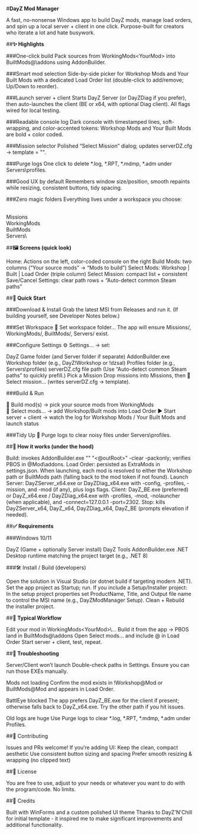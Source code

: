 #**DayZ Mod Manager**

A fast, no-nonsense Windows app to build DayZ mods, manage load orders, and spin up a local server + client in one click. Purpose-built for creators who iterate a lot and hate busywork.

##**✨ Highlights**

###One-click build
Pack sources from WorkingMods\<YourMod> into BuiltMods\@<YourMod>\addons using AddonBuilder.

###Smart mod selection
Side-by-side picker for Workshop Mods and Your Built Mods with a dedicated Load Order list (double-click to add/remove; Up/Down to reorder).

###Launch server + client
Starts DayZ Server (or DayZDiag if you prefer), then auto-launches the client (BE or x64, with optional Diag client). All flags wired for local testing.

###Readable console log
Dark console with timestamped lines, soft-wrapping, and color-accented tokens:
Workshop Mods and Your Built Mods are bold + color coded.

###Mission selector
Polished “Select Mission” dialog; updates serverDZ.cfg → template = "<mission>".

###Purge logs
One click to delete *.log, *.RPT, *.mdmp, *.adm under Servers\profiles.

###Good UX by default
Remembers window size/position, smooth repaints while resizing, consistent buttons, tidy spacing.

###Zero magic folders
Everything lives under a workspace you choose:

<Workspace>\
  Missions\
  WorkingMods\
  BuiltMods\
  Servers\

##**🖼️ Screens (quick look)**

Home: Actions on the left, color-coded console on the right
Build Mods: two columns (“Your source mods” → “Mods to build”)
Select Mods: Workshop | Built | Load Order (triple column)
Select Mission: compact list + consistent Save/Cancel
Settings: clear path rows + “Auto-detect common Steam paths”

##**🚀 Quick Start**

###Download & Install
Grab the latest MSI from Releases and run it.
(If building yourself, see Developer Notes below.)

###Set Workspace
📁 Set workspace folder…
The app will ensure Missions/, WorkingMods/, BuiltMods/, Servers/ exist.

###Configure Settings
⚙️ Settings… → set:

DayZ Game folder (and Server folder if separate)
AddonBuilder.exe
Workshop folder (e.g., DayZ\!Workshop or !dzsal)
Profiles folder (e.g., Servers\profiles)
serverDZ.cfg file path
(Use “Auto-detect common Steam paths” to quickly prefill.)
Pick a Mission
Drop missions into Missions\, then 🎯 Select mission… (writes serverDZ.cfg → template).

###Build & Run

🧱 Build mod(s) → pick your source mods from WorkingMods\
🧩 Select mods… → add Workshop/Built mods into Load Order
▶️ Start server + client → watch the log for Workshop Mods / Your Built Mods and launch status

###Tidy Up
🧹 Purge logs to clear noisy files under Servers\profiles.

##**🧩 How it works (under the hood)**

Build: invokes AddonBuilder.exe "<source>" "<@outRoot>" -clear -packonly; verifies PBOS in @Mod\addons.
Load Order: persisted as ExtraMods in settings.json. When launching, each mod is resolved to either the Workshop path or BuiltMods path (falling back to the mod token if not found).
Launch Server: DayZServer_x64.exe or DayZDiag_x64.exe with -config, -profiles, -mission, and -mod (if any), plus logs flags.
Client: DayZ_BE.exe (preferred) or DayZ_x64.exe / DayZDiag_x64.exe with -profiles, -mod, -nolauncher (when applicable), and -connect=127.0.0.1 -port=2302.
Stop: kills DayZServer_x64, DayZ_x64, DayZDiag_x64, DayZ_BE (prompts elevation if needed).

##**✅ Requirements**

###Windows 10/11

DayZ (Game + optionally Server install)
DayZ Tools AddonBuilder.exe
.NET Desktop runtime matching the project target (e.g., .NET 8)

###🛠️ Install / Build (developers)

Open the solution in Visual Studio (or dotnet build if targeting modern .NET).
Set the app project as Startup; run.
If you include a Setup/Installer project:
In the setup project properties set ProductName, Title, and Output file name to control the MSI name (e.g., DayZModManager Setup).
Clean + Rebuild the installer project.

##**🧪 Typical Workflow**

Edit your mod in WorkingMods\<YourMod>\…
Build it from the app → PBOS land in BuiltMods\@<YourMod>\addons
Open Select mods… and include @<YourMod> in Load Order
Start server + client, test, repeat.

##**🧯 Troubleshooting**

Server/Client won’t launch
Double-check paths in Settings. Ensure you can run those EXEs manually.

Mods not loading
Confirm the mod exists in !Workshop\@Mod or BuiltMods\@Mod and appears in Load Order.

BattlEye blocked
The app prefers DayZ_BE.exe for the client if present; otherwise falls back to DayZ_x64.exe. Try the other path if you hit issues.

Old logs are huge
Use Purge logs to clear *.log, *.RPT, *.mdmp, *.adm under Profiles.

##🤝 Contributing

Issues and PRs welcome! If you’re adding UI:
Keep the clean, compact aesthetic
Use consistent button sizing and spacing
Prefer smooth resizing & wrapping (no clipped text)

##📝 License

You are free to use, adjust to your needs or whatever you want to do with the program/code. No limits.

##🙌 Credits

Built with WinForms and a custom polished UI theme
Thanks to DayZ'N'Chill for initial template - it inspired me to make significant improvements and additional functionality.
